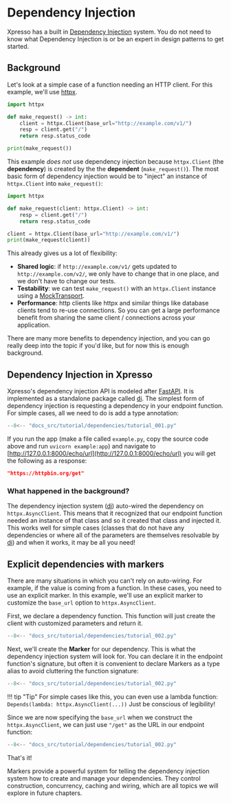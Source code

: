 # Dependency Injection

Xpresso has a built in [Dependency Injection] system.
You do not need to know what Dependency Injection is or be an expert in design patterns to get started.

## Background

Let's look at a simple case of a function needing an HTTP client.
For this example, we'll use [httpx].

```python
import httpx

def make_request() -> int:
    client = httpx.Client(base_url="http://example.com/v1/")
    resp = client.get("/")
    return resp.status_code

print(make_request())
```

This example _does not_ use dependency injection because `httpx.Client` (the **dependency**) is created by the the **dependent** (`make_request()`).
The most basic form of dependency injection would be to "inject" an instance of `httpx.Client` into `make_request()`:

```python
import httpx

def make_request(client: httpx.Client) -> int:
    resp = client.get("/")
    return resp.status_code

client = httpx.Client(base_url="http://example.com/v1/")
print(make_request(client))
```

This already gives us a lot of flexibility:

- **Shared logic**: if `http://example.com/v1/` gets updated to `http://example.com/v2/`, we only have to change that in one place, and we don't have to change our tests.
- **Testability**: we can test `make_request()` with an `httpx.Client` instance using a [MockTransport].
- **Performance**: http clients like httpx and similar things like database clients tend to re-use connections. So you can get a large performance benefit from sharing the same client / connections across your application.

There are many more benefits to dependency injection, and you can go really deep into the topic if you'd like, but for now this is enough background.

## Dependency Injection in Xpresso

Xpresso's dependency injection API is modeled after [FastAPI].
It is implemented as a standalone package called [di].
The simplest form of dependency injection is requesting a dependency in your endpoint function.
For simple cases, all we need to do is add a type annotation:

```python hl_lines="6"
--8<-- "docs_src/tutorial/dependencies/tutorial_001.py"
```

If you run the app (make a file called `example.py`, copy the source code above and run `uvicorn example:app`) and navigate to [http://127.0.0.1:8000/echo/url](http://127.0.0.1:8000/echo/url) you will get the following as a response:

```json
"https://httpbin.org/get"
```

### What happened in the background?

The dependency injection system ([di]) auto-wired the dependency on `httpx.AsyncClient`.
This means that it recognized that our endpoint function needed an instance of that class and so it created that class and injected it.
This works well for simple cases (classes that do not have any dependencies or where all of the parameters are themselves resolvable by [di]) and when it works, it may be all you need!

## Explicit dependencies with markers

There are many situations in which you can't rely on auto-wiring.
For example, if the value is coming from a function.
In these cases, you need to use an explicit marker.
In this example, we'll use an explicit marker to customize the `base_url` option to `httpx.AsyncClient`.

First, we declare a dependency function.
This function will just create the client with customized parameters and return it.

```python hl_lines="7-8"
--8<-- "docs_src/tutorial/dependencies/tutorial_002.py"
```

Next, we'll create the **Marker** for our dependency.
This is what the dependency injection system will look for.
You can declare it in the endpoint function's signature, but often it is convenient to declare Markers as a type alias to avoid cluttering the function signature:

```python hl_lines="11"
--8<-- "docs_src/tutorial/dependencies/tutorial_002.py"
```

!!! tip "Tip"
    For simple cases like this, you can even use a lambda function: `Depends(lambda: httpx.AsyncClient(...))`
    Just be conscious of legibility!

Since we are now specifying the `base_url` when we construct the `httpx.AsyncClient`, we can just use `"/get"` as the URL in our endpoint function:

```python hl_lines="15"
--8<-- "docs_src/tutorial/dependencies/tutorial_002.py"
```

That's it!

Markers provide a powerful system for telling the dependency injection system how to create and manage your dependencies.
They control construction, concurrency, caching and wiring, which are all topics we will explore in future chapters.

[Dependency Injection]: https://en.wikipedia.org/wiki/Dependency_injection
[httpx]: https://www.python-httpx.org
[MockTransport]: https://www.python-httpx.org/advanced/#mock-transports
[FastAPI]: https://fastapi.tiangolo.com/tutorial/dependencies/
[di]: https://github.com/adriangb/di
